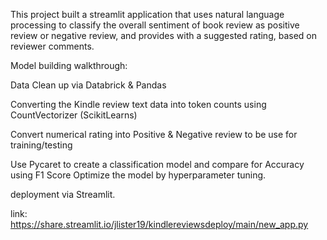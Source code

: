  This project built a streamlit application that uses natural language processing to classify the overall sentiment of  book review as positive review or negative review, and provides with a suggested rating, based on reviewer comments.
 
 Model building walkthrough:
 
 Data Clean up via Databrick & Pandas
 
Converting the Kindle review text data into token counts using CountVectorizer (ScikitLearns)

Convert numerical rating into Positive & Negative review to be use for training/testing

Use Pycaret to create a classification model and compare for Accuracy using F1 Score
Optimize the model by hyperparameter tuning. 

deployment via Streamlit.

link:
https://share.streamlit.io/jlister19/kindlereviewsdeploy/main/new_app.py
